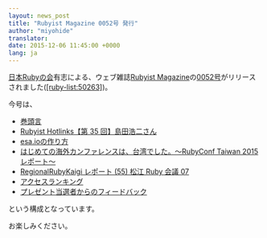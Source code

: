 ```yaml
---
layout: news_post
title: "Rubyist Magazine 0052号 発行"
author: "miyohide"
translator:
date: 2015-12-06 11:45:00 +0000
lang: ja
---
```


[日本Rubyの会][1]有志による、ウェブ雑誌[Rubyist Magazine][2]の[0052号][3]がリリースされました([\[ruby-list:50263\]][4])。

今号は、

* [巻頭言](http://magazine.rubyist.net/?0052-ForeWord)
* [Rubyist Hotlinks【第 35 回】島田浩二さん](http://magazine.rubyist.net/?0052-Hotlinks)
* [esa.ioの作り方](http://magazine.rubyist.net/?0052-esaio)
* [はじめての海外カンファレンスは、台湾でした。〜RubyConf Taiwan 2015 レポート〜](http://magazine.rubyist.net/?0052-RubyConfTaiwan2015)
* [RegionalRubyKaigi レポート (55) 松江 Ruby 会議 07](http://magazine.rubyist.net/?0052-MatsueRubyKaigi07Report)
* [アクセスランキング](http://magazine.rubyist.net/?0052-RubyistMagazineRanking)
* [プレゼント当選者からのフィードバック](http://magazine.rubyist.net/?0052-present-feedback)

という構成となっています。

お楽しみください。


[1]: http://ruby-no-kai.org
[2]: http://magazine.rubyist.net/
[3]: http://magazine.rubyist.net/?0052
[4]: https://blade.ruby-lang.org/ruby-list/50263
